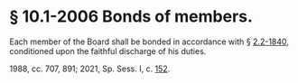 # § 10.1-2006 Bonds of members.

<p>Each member of the Board shall be bonded in accordance with § <a href='/vacode/2.2-1840/'>2.2-1840</a>, conditioned upon the faithful discharge of his duties.</p><p>1988, cc. 707, 891; 2021, Sp. Sess. I, c. <a href='http://lis.virginia.gov/cgi-bin/legp604.exe?212+ful+CHAP0152'>152</a>.</p>